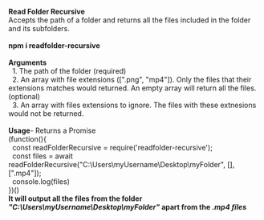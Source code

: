 <b>Read Folder Recursive</b><br>
Accepts the path of a folder and returns all the files included in the folder and its subfolders.<br>
<br>
<b>npm i readfolder-recursive</b><br>
<br>
<b>Arguments</b><br>
&nbsp;&nbsp;1. The path of the folder (required)<br>
&nbsp;&nbsp;2. An array with file extensions ([".png", "mp4"]). Only the files that their extensions matches would returned. An empty array will return all the files. (optional)<br>
&nbsp;&nbsp;3. An array with files extensions to ignore. The files with these extnesions would not be returned.<br>
<br>
<b>Usage</b>- Returns a Promise<br>
(function(){<br>
&nbsp;&nbsp;const readFolderRecursive = require('readfolder-recursive');<br>
&nbsp;&nbsp;const files = await readFolderRecursive("C:\Users\myUsername\Desktop\myFolder", [], [".mp4"]);<br>
&nbsp;&nbsp;console.log(files)<br>
})()<br>
<b>It will output all the files from the folder <i>"C:\Users\myUsername\Desktop\myFolder"</i> apart from the <i>.mp4 files</i></b>

